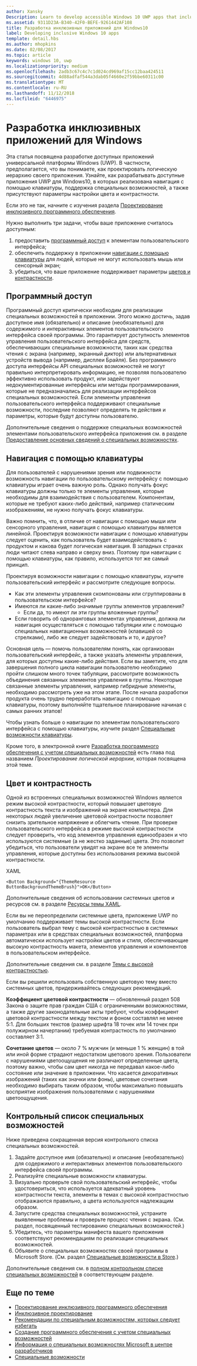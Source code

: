 ```yaml
---
author: Xansky
Description: Learn to develop accessible Windows 10 UWP apps that include keyboard navigation, color and contrast settings, and support for assistive technologies.
ms.assetid: 9311D23A-B340-42F0-BEFE-9261442AF108
title: Разработка инклюзивных приложений для Windows10
label: Developing inclusive Windows 10 apps
template: detail.hbs
ms.author: mhopkins
ms.date: 02/08/2017
ms.topic: article
keywords: windows 10, uwp
ms.localizationpriority: medium
ms.openlocfilehash: 2adb3c67c4c7c1d024cd969af15cc12baa424511
ms.sourcegitcommit: 4d88adfaf544a3dab05f4660e2f59bbe60311c00
ms.translationtype: MT
ms.contentlocale: ru-RU
ms.lasthandoff: 11/12/2018
ms.locfileid: "6446975"
---
```

# <a name="developing-inclusive-windows-apps"></a>Разработка инклюзивных приложений для Windows  

Эта статья посвящена разработке доступных приложений универсальной платформы Windows (UWP). В частности, предполагается, что вы понимаете, как проектировать логическую иерархию своего приложения. Узнайте, как разрабатывать доступные приложения UWP для Windows10, в которых реализована навигация с помощью клавиатуры, поддержка специальных возможностей, а также присутствуют параметры настройки цвета и контрастности.

Если это не так, начните с изучения раздела [Проектирование инклюзивного программного обеспечения](designing-inclusive-software.md).

Нужно выполнить три задачи, чтобы ваше приложение считалось доступным:

1. предоставить [программный доступ](#programmatic-access) к элементам пользовательского интерфейса;
2. обеспечить поддержку в приложении [навигации с помощью клавиатуры](#keyboard-navigation) для людей, которые не могут использовать мышь или сенсорный экран;
3. убедиться, что ваше приложение поддерживает параметры [цветов и контрастности](#color-and-contrast).

## <a name="programmatic-access"></a>Программный доступ  
Программный доступ критически необходим для реализации специальных возможностей в приложении. Этого можно достичь, задав доступное имя (обязательно) и описание (необязательно) для содержимого и интерактивных элементов пользовательского интерфейса своей программы. Это гарантирует доступность элементов управления пользовательского интерфейса для средств, обеспечивающих специальные возможности, таких как средства чтения с экрана (например, экранный диктор) или альтернативных устройств вывода (например, дисплеи Брайля). Без программного доступа интерфейсы API специальных возможностей не могут правильно интерпретировать информацию, не позволяя пользователю эффективно использовать продукт, или задействуют недокументированные интерфейсы или методы программирования, которые не предназначались для реализации интерфейсов специальных возможностей. Если элементы управления пользовательского интерфейса поддерживают специальные возможности, последние позволяют определять те действия и параметры, которые будут доступны пользователю.  

Дополнительные сведения о поддержке специальных возможностей элементами пользовательского интерфейса приложения см. в разделе [Предоставление основных сведений о специальных возможностях](basic-accessibility-information.md).

## <a name="keyboard-navigation"></a>Навигация с помощью клавиатуры  
Для пользователей с нарушениями зрения или подвижности возможность навигации по пользовательскому интерфейсу с помощью клавиатуры играет очень важную роль. Однако получать фокус клавиатуры должны только те элементы управления, которые необходимы для взаимодействия с пользователем. Компонентам, которые не требуют каких-либо действий, например статическим изображениям, не нужно получать фокус клавиатуры.  

Важно помнить, что, в отличие от навигации с помощью мыши или сенсорного управления, навигация с помощью клавиатуры является линейной. Проектируя возможности навигации с помощью клавиатуры следует оценить, как пользователь будет взаимодействовать с продуктом и какова будет логическая навигация. В западных странах люди читают слева направо и сверху вниз. Поэтому при навигации с помощью клавиатуры, как правило, используется тот же самый принцип.  

Проектируя возможности навигации с помощью клавиатуры, изучите пользовательский интерфейс и рассмотрите следующие вопросы.
* Как эти элементы управления скомпонованы или сгруппированы в пользовательском интерфейсе?
* Имеются ли какие-либо значимые группы элементов управления?
    * Если да, то имеют ли эти группы вложенные группы?
*   Если говорить об одноранговых элементах управления, должна ли навигация осуществляться с помощью табуляции или с помощью специальных навигационных возможностей (клавишей со стрелками), либо же следует задействовать и то, и другое?

Основная цель — помочь пользователям понять, как организован пользовательский интерфейс, а также указать элементы управления, для которых доступны какие-либо действия. Если вы заметите, что для завершения полного цикла навигации пользователю необходимо пройти слишком много точек табуляции, рассмотрите возможность объединения связанных элементов управления в группы. Некоторые связанные элементы управления, например гибридные элементы, необходимо рассмотреть уже на этом этапе. После начала разработки продукта очень трудно переработать навигацию с помощью клавиатуры, поэтому выполняйте тщательное планирование начиная с самых ранних этапов!  

Чтобы узнать больше о навигации по элементам пользовательского интерфейса с помощью клавиатуры, изучите раздел [Специальные возможности клавиатуры](keyboard-accessibility.md).  

Кроме того, в электронной книге [Разработка программного обеспечения с учетом специальных возможностей](https://www.microsoft.com/download/details.aspx?id=19262) есть глава под названием _Проектирование логической иерархии_, которая посвящена этой теме.

## <a name="color-and-contrast"></a>Цвет и контрастность  
Одной из встроенных специальных возможностей Windows является режим высокой контрастности, который повышает цветовую контрастность текста и изображений на экране компьютера. Для некоторых людей увеличение цветовой контрастности позволяет снизить зрительное напряжение и облегчить чтение. При проверке пользовательского интерфейса в режиме высокой контрастности следует проверить, что код элементов управления единообразен и что используются системные (а не жестко заданные) цвета. Это позволит убедиться, что пользователи увидят на экране все те элементы управления, которые доступны без использования режима высокой контрастности.  

XAML
```xaml
<Button Background="{ThemeResource ButtonBackgroundThemeBrush}">OK</Button>
```
Дополнительные сведения об использовании системных цветов и ресурсов см. в разделе [Ресурсы темы XAML](../controls-and-patterns/xaml-theme-resources.md).

Если вы не переопределили системные цвета, приложение UWP по умолчанию поддерживает темы высокой контрастности. Если пользователь выбрал тему с высокой контрастностью в системных параметрах или в средствах специальных возможностей, платформа автоматически использует настройки цветов и стиля, обеспечивающие высокую контрастность макета, элементов управления и компонентов в пользовательском интерфейсе.   

Дополнительные сведения см. в разделе [Темы с высокой контрастностью](high-contrast-themes.md).  

Если вы решили использовать собственную цветовую тему вместо системных цветов, придерживайтесь следующих рекомендаций.  

**Коэффициент цветовой контрастности** — обновленный раздел 508 Закона о защите прав граждан США с ограниченными возможностями, а также другие законодательные акты требуют, чтобы коэффициент цветовой контрастности между текстом и фоном составлял не менее 5:1. Для больших текстов (размер шрифта 18 точек или 14 точек при полужирном начертании) требуемая контрастность по умолчанию составляет 3:1.  

**Сочетание цветов** — около 7 % мужчин (и меньше 1 % женщин) в той или иной форме страдают недостатком цветового зрения. Пользователи с нарушениями цветоощущения не различают определенные цвета, поэтому важно, чтобы сам цвет никогда не передавал какое-либо состояние или значение в приложении. Что касается декоративных изображений (таких как значки или фоны), цветовые сочетания необходимо выбирать таким образом, чтобы максимально повышать восприятие изображения пользователями с нарушениями цветоощущения.  

## <a name="accessibility-checklist"></a>Контрольный список специальных возможностей  
Ниже приведена сокращенная версия контрольного списка специальных возможностей.

1. Задайте доступное имя (обязательно) и описание (необязательно) для содержимого и интерактивных элементов пользовательского интерфейса своей программы.
2. Реализуйте специальные возможности клавиатуры.
3. Визуально проверьте свой пользовательский интерфейс, чтобы удостовериться, что используется адекватный уровень контрастности текста, элементы в темах с высокой контрастностью отображаются правильно, а цвета используются надлежащим образом.
4. Запустите средства специальных возможностей, устраните выявленные проблемы и проверьте процесс чтения с экрана. (См. раздел, посвященный тестированию специальных возможностей.)
5. Убедитесь, что параметры манифеста вашего приложения соответствуют рекомендациям по реализации специальных возможностей.
6. Объявите о специальных возможностях своей программы в Microsoft Store. (См. раздел [Специальные возможности в Store](accessibility-in-the-store.md).)

Дополнительные сведения см. в [полном контрольном списке специальных возможностей](accessibility-checklist.md) в соответствующем разделе.

## <a name="related-topics"></a>Еще по теме  
* [Проектирование инклюзивного программного обеспечения](designing-inclusive-software.md)  
* [Инклюзивное проектирование](http://design.microsoft.com/inclusive)
* [Рекомендации по специальным возможностям, которых следует избегать](practices-to-avoid.md)
* [Создание программного обеспечения с учетом специальных возможностей](https://www.microsoft.com/download/details.aspx?id=19262)
* [Информация о специальных возможностях Microsoft в центре разработчиков](https://msdn.microsoft.com/enable)
* [Специальные возможности](accessibility.md)
